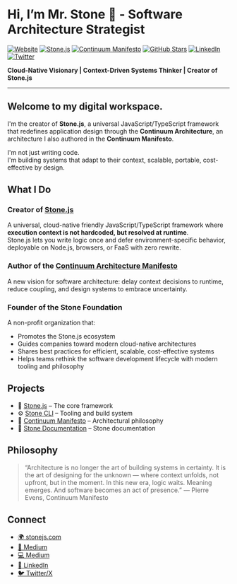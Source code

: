 # Hi, I’m Mr. Stone 🗿 - Software Architecture Strategist

[![Website](https://img.shields.io/website?url=https%3A%2F%2Fstonejs.com)](https://stonejs.com)
[![Stone.js](https://img.shields.io/badge/Framework-Stone.js-111111?style=flat&logo=javascript)](https://stonejs.com)
[![Continuum Manifesto](https://img.shields.io/badge/Manifesto-Continuum_Architecture-800080?style=flat)](https://evens-stone.github.io/continuum-manifesto/)
[![GitHub Stars](https://img.shields.io/github/stars/stonemjs/core?style=social)](https://github.com/stonemjs/core)
[![LinkedIn](https://img.shields.io/badge/Connect-LinkedIn-blue?logo=linkedin)](https://www.linkedin.com/in/evens-pierre/)
[![Twitter](https://img.shields.io/badge/Follow-Twitter-1DA1F2?logo=twitter)](https://x.com/Vens_P)

**Cloud-Native Visionary | Context-Driven Systems Thinker | Creator of Stone.js**

---

## Welcome to my digital workspace.

I'm the creator of **Stone.js**, a universal JavaScript/TypeScript framework that redefines application design through the **Continuum Architecture**, an architecture I also authored in the **Continuum Manifesto**.

I'm not just writing code.  
I'm building systems that adapt to their context, scalable, portable, cost-effective by design.

## What I Do

### Creator of [Stone.js](https://stonejs.com)  
A universal, cloud-native friendly JavaScript/TypeScript framework where **execution context is not hardcoded, but resolved at runtime**.  
Stone.js lets you write logic once and defer environment-specific behavior, deployable on Node.js, browsers, or FaaS with zero rewrite.

### Author of the [Continuum Architecture Manifesto](https://evens-stone.github.io/continuum-manifesto/)  
A new vision for software architecture: delay context decisions to runtime, reduce coupling, and design systems to embrace uncertainty.

### Founder of the **Stone Foundation**  
A non-profit organization that:
- Promotes the Stone.js ecosystem
- Guides companies toward modern cloud-native architectures
- Shares best practices for efficient, scalable, cost-effective systems
- Helps teams rethink the software development lifecycle with modern tooling and philosophy

## Projects

- 🧱 [Stone.js](https://github.com/stone-foundation/stone) – The core framework
- ⚙️ [Stone CLI](https://github.com/stone-foundation/cli) – Tooling and build system
- 🧭 [Continuum Manifesto](https://github.com/evens-stone/continuum-manifesto) – Architectural philosophy
- 📘 [Stone Documentation](https://github.com/stone-foundation/docs) – Stone documentation

## Philosophy

> “Architecture is no longer the art of building systems in certainty.
> It is the art of designing for the unknown — where context unfolds, not upfront, but in the moment.
> In this new era, logic waits. Meaning emerges. And software becomes an act of presence.”
> — Pierre Evens, Continuum Manifesto

## Connect

- [🌍 stonejs.com](https://stonejs.com)
- [📖 Medium](https://medium.com/@pierrevensy)
- [💻 Medium](https://dev.to/mr_stone)
- [💼 LinkedIn](https://linkedin.com/in/evens-pierre)
- [🐦 Twitter/X](https://x.com/Vens_P)
